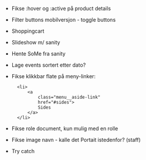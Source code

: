 - Fikse :hover og :active på product details
- Filter buttons mobilversjon - toggle buttons
- Shoppingcart
- Slideshow m/ sanity
- Hente SoMe fra sanity
- Lage events sortert etter dato?
- Fikse klikkbar flate på meny-linker:

		<li>
			<a 
				class="menu__aside-link" 
				href="#sides">
				Sides
			</a>
		</li>
- Fikse role document, kun mulig med en rolle
- Fikse image navn - kalle det Portait istedenfor? (staff)
- Try catch
